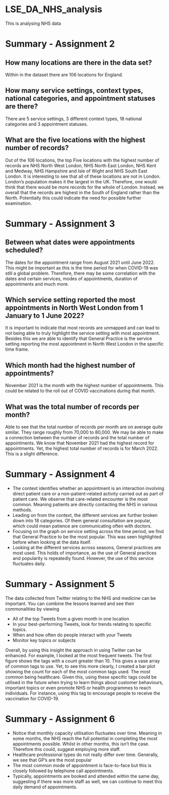 # LSE_DA_NHS_analysis
This is analysing NHS data 

# Summary - Assignment 2
## How many locations are there in the data set? 
Within in the dataset there are 106 locations for England.

## How many service settings, context types, national categories, and appointment statuses are there?
There are 5 service settings, 3 different context types, 18 national categories and 3 appointment statuses. 

## What are the five locations with the highest number of records?
Out of the 106 locations, the top Five locations with the highest number of records are NHS North West London, NHS North East London, NHS Kent and Medway, NHS Hampshire and Isle of Wight and NHS South East London. It is interesting to see that all of these locations are not in London. London’s population makes it the largest in the UK. Therefore, one would think that there would be more records for the whole of London. Instead, we overall that the records are highest in the South of England rather than the North. Potentially this could indicate the need for possible further examination.

# Summary - Assignment 3
## Between what dates were appointments scheduled?
The dates for the appointment range from August 2021 until June 2022. This might be important as this is the time period for when COVID-19 was still a global problem. Therefore, there may be some correlation with the dates and certain services, modes of appointments, duration of appointments and much more.

## Which service setting reported the most appointments in North West London from 1 January to 1 June 2022?  
It is important to indicate that most records are unmapped and can lead to not being able to truly highlight the service setting with most appointment. Besides this we are able to identify that General Practice is the service setting reporting the most appointment in North West London in the specific time frame. 

## Which month had the highest number of appointments?
November 2021 is the month with the highest number of appointments. This could be related to the roll out of COVID vaccinations during that month. 

## What was the total number of records per month?
Able to see that the total number of records per month are on average quite similar. They range roughly from 70,000 to 80,000. We may be able to make a connection between the number of records and the total number of appointments. We know that November 2021 had the highest record for appointments. Yet, the highest total number of records is for March 2022. This is a slight difference. 

# Summary - Assignment 4
* The context identifies whether an appointment is an interaction involving direct patient care or a non-patient-related activity carried out as part of patient care. We observe that care-related encounter is the most common.  Meaning patients are directly contacting the NHS in various methods. 
* Leading on from the context, the different services are further broken down into 18 categories. Of them general consultation are popular, which could mean patience are communicating often with doctors. 
* Focusing on the graph on service setting across the time period, we find that General Practice to be the most popular. This was seen highlighted before when looking at the data itself.
* Looking at the different services across seasons, General practices are most used. This holds of importance, as the use of General practices and popularity is repeatedly found. However, the use of this service fluctuates daily.

# Summary - Assignment 5
The data collected from Twitter relating to the NHS and medicine can be important. You can combine the lessons learned and see their commonalities by viewing 
* All of the top Tweets from a given month in one location
* In your best-performing Tweets, look for trends relating to specific topics.
* When and how often do people interact with your Tweets
* Monitor key topics or subjects

Overall, by using this insight the approach in using Twitter can be enhanced. For example, I looked at the most frequent tweets. The first figure shows the tags with a count greater than 10. This gives a vase array of common tags to use. Yet, to see this more clearly, I created a bar plot showing the count for each of the most common tags used. The most common being healthcare. Given this, using these specific tags could be utilised in the future when trying to learn things about customer behaviours, important topics or even promote NHS or health programmes to reach individuals. For instance, using this tag to encourage people to receive the vaccination for COVID-19. 

# Summary - Assignment 6
*	Notice that monthly capacity utilisation fluctuates over time. Meaning in some months, the NHS reach the full potential in completing the most appointments possible. Whilst in other months, this isn’t the case. Therefore this could, suggest employing more staff. 
*	Healthcare professional types do not really differ over time. Generally, we see that GP’s are the most popular 
*	The most common mode of appointment is face-to-face but this is closely followed by telephone call appointments. 
*	Typically, appointments are booked and attended within the same day, suggesting if there was more staff as well, we can continue to meet this daily demand of appointments. 
